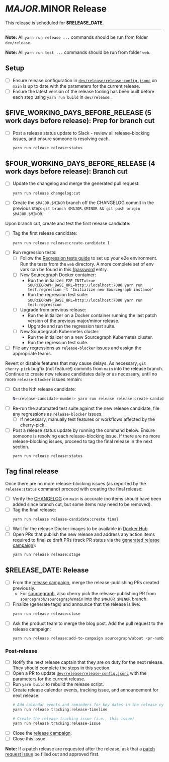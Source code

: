 <!--
DO NOTE COPY THIS ISSUE TEMPLATE MANUALLY. Use `yarn run release tracking-issue:create` from the
`dev/release` directory in the main repository to create a release tracking issue, instead.

Arguments:
- $MAJOR
- $MINOR
- $RELEASE_DATE
- $FIVE_WORKING_DAYS_BEFORE_RELEASE
- $FOUR_WORKING_DAYS_BEFORE_RELEASE
- $ONE_WORKING_DAY_BEFORE_RELEASE
-->

# $MAJOR.$MINOR Release

This release is scheduled for **$RELEASE_DATE**.

---

**Note:** All `yarn run release ...` commands should be run from folder `dev/release`.

**Note:** All `yarn run test ...` commands should be run from folder `web`.

## Setup

- [ ] Ensure release configuration in [`dev/release/release-config.jsonc`](https://sourcegraph.com/github.com/sourcegraph/sourcegraph/-/blob/dev/release/release-config.jsonc) on `main` is up to date with the parameters for the current release.
- [ ] Ensure the latest version of the release tooling has been built before each step using `yarn run build` in `dev/release`.

## $FIVE_WORKING_DAYS_BEFORE_RELEASE (5 work days before release): Prep for branch cut

- [ ] Post a release status update to Slack - review all release-blocking issues, and ensure someone is resolving each.
  ```sh
  yarn run release release:status
  ``` 

## $FOUR_WORKING_DAYS_BEFORE_RELEASE (4 work days before release): Branch cut

- [ ] Update the changelog and merge the generated pull request:
  ```sh
  yarn run release changelog:cut
  ```
- [ ] Create the `$MAJOR.$MINOR` branch off the CHANGELOG commit in the previous step: `git branch $MAJOR.$MINOR && git push origin $MAJOR.$MINOR`.

Upon branch cut, create and test the first release candidate:

- [ ] Tag the first release candidate:
  ```sh
  yarn run release release:create-candidate 1
  ```
- [ ] Run regression tests:
  - [ ] Follow the [Regression tests guide](https://github.com/sourcegraph/sourcegraph/blob/main/client/web/src/regression/README.md) to set up your e2e environment. 
        Run the tests from the `web` directory. A more complete set of env vars can be found in this
        [1password](https://team-sourcegraph.1password.com/vaults/dnrhbauihkhjs5ag6vszsme45a/allitems/gm5dfflq6sfclmotneuayfdj5q) entry.
  - [ ] New Sourcegraph Docker container:
    - Run the initializer: `E2E_INIT=true SOURCEGRAPH_BASE_URL=http://localhost:7080 yarn run test:regression -t 'Initialize new Sourcegraph instance'`
    - Run the regression test suite: `SOURCEGRAPH_BASE_URL=http://localhost:7080 yarn run test:regression`
  - [ ] Upgrade from previous release:
    - Run the initializer on a Docker container running the last patch version of the previous major/minor release.
    - Upgrade and run the regression test suite.
  - [ ] New Sourcegraph Kubernetes cluster:
    - Run the initializer on a new Sourcegraph Kubernetes cluster.
    - Run the regression test suite.
- [ ] File any regressions as `release-blocker` issues and assign the appropriate teams.

Revert or disable features that may cause delays. As necessary, `git cherry-pick` bugfix (not feature!) commits from `main` into the release branch. Continue to create new release candidates daily or as necessary, until no more `release-blocker` issues remain:

- [ ] Cut the Nth release candidate:
  ```sh
  N=<release-candidate-number> yarn run release release:create-candidate $N
  ```
- [ ] Re-run the automated test suite against the new release candidate, file any regressions as
  `release-blocker` issues.
  - [ ] If necessary, manually test features or workflows affected by the cherry-pick.
- [ ] Post a release status update by running the command below. Ensure someone is resolving each release-blocking issue. If there are no more release-blocking issues, proceed to tag the final release in the next section.
  ```
  yarn run release release:status
  ``` 

## Tag final release

Once there are no more release-blocking issues (as reported by the `release:status` command) proceed with creating the final release:

- [ ] Verify the [CHANGELOG](https://github.com/sourcegraph/sourcegraph/blob/main/CHANGELOG.md) on
  `main` is accurate (no items should have been added since branch cut, but some items may need to
  be removed).
- [ ] Tag the final release:
  ```
  yarn run release release-candidate:create final
  ```
- [ ] Wait for the release Docker images to be available in [Docker Hub](https://hub.docker.com/r/sourcegraph/server/tags).
- [ ] Open PRs that publish the new release and address any action items required to finalize draft PRs (track PR status via the [generated release campaign](https://k8s.sgdev.org/organizations/sourcegraph/campaigns)):
  ```sh
  yarn run release release:stage
  ```

## $RELEASE_DATE: Release

- [ ] From the [release campaign](https://k8s.sgdev.org/organizations/sourcegraph/campaigns), merge the release-publishing PRs created previously.
  - For [sourcegraph](https://github.com/sourcegraph/sourcegraph), also cherry pick the release-publishing PR from `sourcegraph/sourcegraph@main` into the `$MAJOR.$MINOR` branch.
- [ ] Finalize (generate tags) and announce that the release is live:
  ```sh
  yarn run release release:close
  ```
- [ ] Ask the product team to merge the blog post. Add the pull request to the release campaign:
  ```sh
  yarn run release release:add-to-campaign sourcegraph/about <pr-number>
  ```

### Post-release

- [ ] Notify the next release captain that they are on duty for the next release. They should complete the steps in this section.
- [ ] Open a PR to update [`dev/release/release-config.jsonc`](https://sourcegraph.com/github.com/sourcegraph/sourcegraph/-/blob/dev/release/release-config.jsonc) with the parameters for the current release.
- [ ] Run `yarn build` to rebuild the release script.
- [ ] Create release calendar events, tracking issue, and announcement for next release:
  ```sh
  # Add calendar events and reminders for key dates in the release cycle
  yarn run release tracking:release-timeline

  # Create the release tracking issue (i.e., this issue)
  yarn run release tracking:release-issue
  ```
- [ ] Close the [release campaign](https://k8s.sgdev.org/organizations/sourcegraph/campaigns).
- [ ] Close this issue.

**Note:** If a patch release are requested after the release, ask that a [patch request issue](https://github.com/sourcegraph/sourcegraph/issues/new?assignees=&labels=team%2Fdistribution&template=request_patch_release.md&title=$MAJOR.$MINOR.1%3A+) be filled out and approved first.
